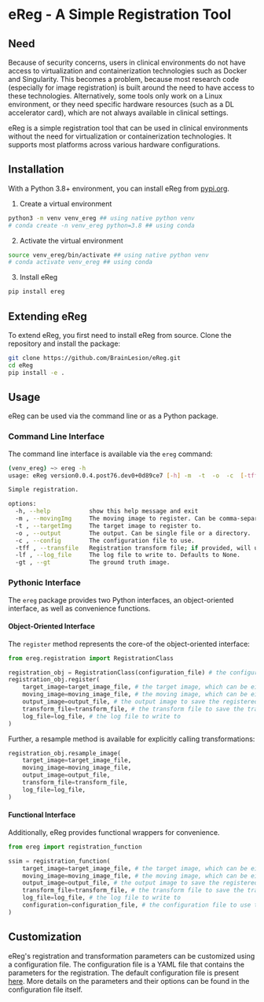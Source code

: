 # eReg - A Simple Registration Tool

## Need

Because of security concerns, users in clinical environments do not have access to virtualization and containerization technologies such as Docker and Singularity. This becomes a problem, because most research code (especially for image registration) is built around the need to have access to these technologies. Alternatively, some tools only work on a Linux environment, or they need specific hardware resources (such as a DL accelerator card), which are not always available in clinical settings.

eReg is a simple registration tool that can be used in clinical environments without the need for virtualization or containerization technologies. It supports most platforms across various hardware configurations.

## Installation

With a Python 3.8+ environment, you can install eReg from [pypi.org](https://pypi.org/project/eReg/).

1. Create a virtual environment

```sh
python3 -m venv venv_ereg ## using native python venv
# conda create -n venv_ereg python=3.8 ## using conda
```

2. Activate the virtual environment

```sh
source venv_ereg/bin/activate ## using native python venv
# conda activate venv_ereg ## using conda
```

3. Install eReg

```sh
pip install ereg
```

## Extending eReg

To extend eReg, you first need to install eReg from source. Clone the repository and install the package:

```sh
git clone https://github.com/BrainLesion/eReg.git
cd eReg
pip install -e .
```

## Usage

eReg can be used via the command line or as a Python package. 

### Command Line Interface

The command line interface is available via the `ereg` command:

```sh
(venv_ereg) ~> ereg -h
usage: eReg version0.0.4.post76.dev0+0d89ce7 [-h] -m  -t  -o  -c  [-tff] [-lf] [-gt]

Simple registration.

options:
  -h, --help           show this help message and exit
  -m , --movingImg     The moving image to register. Can be comma-separated list of images or directory of images.
  -t , --targetImg     The target image to register to.
  -o , --output        The output. Can be single file or a directory.
  -c , --config        The configuration file to use.
  -tff , --transfile   Registration transform file; if provided, will use this transform instead of computing a new one or will save. Defaults to None.
  -lf , --log_file     The log file to write to. Defaults to None.
  -gt , --gt           The ground truth image.
```

### Pythonic Interface
The `ereg` package provides two Python interfaces, an object-oriented interface, as well as convenience functions.

#### Object-Oriented Interface

The `register` method represents the core-of the object-oriented interface:

```python
from ereg.registration import RegistrationClass

registration_obj = RegistrationClass(configuration_file) # the configuration file to use to customize the registration, and is optional
registration_obj.register(
    target_image=target_image_file, # the target image, which can be either a file or SimpleITK.Image object
    moving_image=moving_image_file, # the moving image, which can be either a file or SimpleITK.Image object
    output_image=output_file, # the output image to save the registered image to
    transform_file=transform_file, # the transform file to save the transform to; if already present, will use this transform instead of computing a new one
    log_file=log_file, # the log file to write to
)
```

Further, a resample method is available for explicitly calling transformations:
```python
registration_obj.resample_image(
    target_image=target_image_file,
    moving_image=moving_image_file,
    output_image=output_file,
    transform_file=transform_file,
    log_file=log_file,
)
```


#### Functional Interface

Additionally, eReg provides functional wrappers for convenience.

```python
from ereg import registration_function

ssim = registration_function(
    target_image=target_image_file, # the target image, which can be either a file or SimpleITK.Image object
    moving_image=moving_image_file, # the moving image, which can be either a file or SimpleITK.Image object
    output_image=output_file, # the output image to save the registered image to
    transform_file=transform_file, # the transform file to save the transform to; if already present, will use this transform instead of computing a new one
    log_file=log_file, # the log file to write to
    configuration=configuration_file, # the configuration file to use to customize the registration, and is optional
)
```

## Customization

eReg's registration and transformation parameters can be customized using a configuration file. The configuration file is a YAML file that contains the parameters for the registration. The default configuration file is present [here](https://github.com/BrainLesion/eReg/blob/main/ereg/configurations/sample_config.yaml). More details on the parameters and their options can be found in the configuration file itself.

<!-- ## Citation TODO -->
